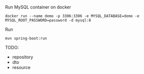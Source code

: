 Run MySQL container on docker
```
docker run --name demo -p 3306:3306 -e MYSQL_DATABASE=demo -e MYSQL_ROOT_PASSWORD=password -d mysql:8
```

Run 
```
mvn spring-boot:run
```

TODO:
- repository
- dto
- resource
